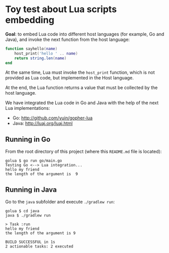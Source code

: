 # Toy test about Lua scripts embedding

**Goal**: to embed Lua code into different host languages (for example, Go and Java), and invoke the next function from the host language:

```lua
function sayhello(name)
    host_print('hello ' .. name)
    return string.len(name)
end
```

At the same time, Lua must invoke the `host_print` function, which is not provided as Lua code, but implemented in the Host language.

At the end, the Lua function returns a value that must be collected by the host language.

We have integrated the Lua code in Go and Java with the help of the next Lua implementations:

* Go: http://github.com/yuin/gopher-lua
* Java: http://luaj.org/luaj.html

## Running in Go

From the root directory of this project (where this `README.md` file is located):

```
golua $ go run go/main.go
Testing Go <--> Lua integration...
hello my friend
the length of the argument is  9
```

## Running in Java

Go to the `java` subfolder and execute `./gradlew run`:

```
golua $ cd java
java $ ./gradlew run

> Task :run
hello my friend
the length of the argument is 9

BUILD SUCCESSFUL in 1s
2 actionable tasks: 2 executed
```